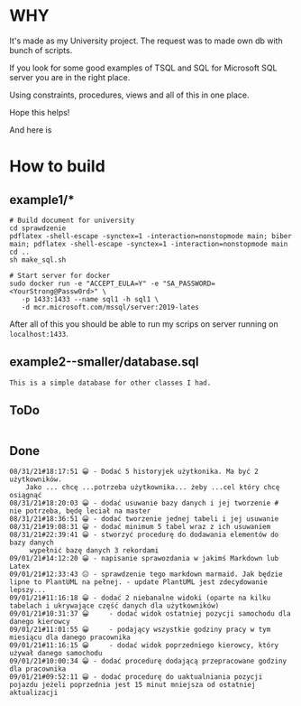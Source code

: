 # WHY
It's made as my University project. The request was to made own db with bunch of scripts.

If you look for some good examples of TSQL and SQL for Microsoft SQL server you are in the right place.

Using constraints, procedures, views and all of this in one place.

Hope this helps! 

And here is 

# How to build

## example1/*

```
# Build document for university
cd sprawdzenie
pdflatex -shell-escape -synctex=1 -interaction=nonstopmode main; biber main; pdflatex -shell-escape -synctex=1 -interaction=nonstopmode main
cd ..
sh make_sql.sh

# Start server for docker
sudo docker run -e "ACCEPT_EULA=Y" -e "SA_PASSWORD=<YourStrong@Passw0rd>" \
   -p 1433:1433 --name sql1 -h sql1 \
   -d mcr.microsoft.com/mssql/server:2019-lates
```

After all of this you should be able to run my scrips on server running on `localhost:1433`.

## example2--smaller/database.sql

```
This is a simple database for other classes I had.
```

## ToDo
```
```

## Done
```
08/31/21#18:17:51 😀 - Dodać 5 historyjek użytkonika. Ma być 2 użytkowników.
	Jako ... chcę ...potrzeba użytkownika... żeby ...cel który chcę osiągnąć
08/31/21#18:20:03 😀 - dodać usuwanie bazy danych i jej tworzenie # nie potrzeba, będę leciał na master
08/31/21#18:36:51 😀 - dodać tworzenie jednej tabeli i jej usuwanie
08/31/21#19:08:31 😀 - dodać minimum 5 tabel wraz z ich usuwaniem
08/31/21#22:39:41 😀 - stworzyć procedurę do dodawania elementów do bazy danych
	 wypełnić bazę danych 3 rekordami
09/01/21#14:12:20 😀 - napisanie sprawozdania w jakimś Markdown lub Latex
09/01/21#12:33:43 😐 - sprawdzenie tego markdown marmaid. Jak będzie lipne to PlantUML na pełnej. - update PlantUML jest zdecydowanie lepszy...
09/01/21#11:16:18 😀 - dodać 2 niebanalne widoki (oparte na kilku tabelach i ukrywające część danych dla użytkowników)
09/01/21#10:31:37 😀 	- dodać widok ostatniej pozycji samochodu dla danego kierowcy
09/01/21#11:01:55 😀 	- podający wszystkie godziny pracy w tym miesiącu dla danego pracownika
09/01/21#11:16:15 😀 	- dodać widok poprzedniego kierowcy, który używał danego samochodu
09/01/21#10:00:34 😀 - dodać procedurę dodającą przepracowane godziny dla pracownika
09/01/21#09:52:11 😀 - dodać procedurę do uaktualniania pozycji pojazdu jeżeli poprzednia jest 15 minut mniejsza od ostatniej aktualizacji
```

